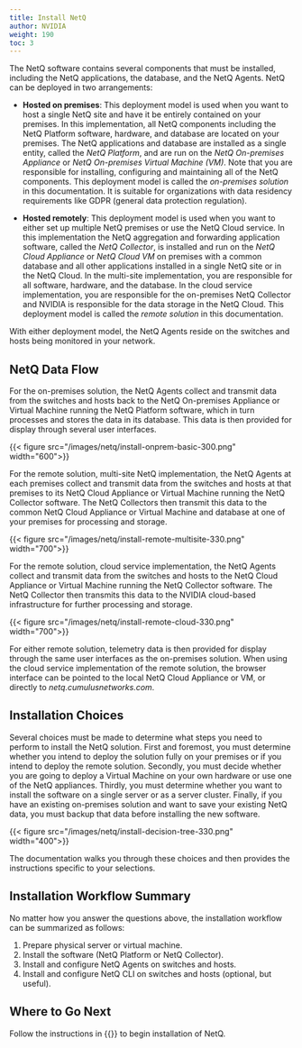 ```yaml
---
title: Install NetQ
author: NVIDIA
weight: 190
toc: 3
---
```

The NetQ software contains several components that must be installed, including the NetQ applications, the database, and the NetQ Agents. NetQ can be deployed in two arrangements:

- **Hosted on premises**: This deployment model is used when you want to host a single NetQ site and have it be entirely contained on your premises. In this implementation, all NetQ components including the NetQ Platform software, hardware, and database are located on your premises. The NetQ applications and database are installed as a single entity, called the *NetQ Platform*, and are run on the *NetQ On-premises Appliance* or *NetQ On-premises Virtual Machine (VM)*. Note that you are responsible for installing, configuring and maintaining all of the NetQ components. This deployment model is called the *on-premises solution* in this documentation. It is suitable for organizations with data residency requirements like GDPR (general data protection regulation).

- **Hosted remotely**: This deployment model is used when you want to either set up multiple NetQ premises or use the NetQ Cloud service. In this implementation the NetQ aggregation and forwarding application software, called the *NetQ Collector*, is installed and run on the *NetQ Cloud Appliance* or *NetQ Cloud VM* on premises with a common database and all other applications installed in a single NetQ site or in the NetQ Cloud. In the multi-site implementation, you are responsible for all software, hardware, and the database. In the cloud service implementation, you are responsible for the on-premises NetQ Collector and NVIDIA is responsible for the data storage in the NetQ Cloud. This deployment model is called the *remote solution* in this documentation.

With either deployment model, the NetQ Agents reside on the switches and hosts being monitored in your network.

## NetQ Data Flow

For the on-premises solution, the NetQ Agents collect and transmit data from the switches and hosts back to the NetQ On-premises Appliance or Virtual Machine running the NetQ Platform software, which in turn processes and stores the data in its database. This data is then provided for display through several user interfaces.

{{< figure src="/images/netq/install-onprem-basic-300.png" width="600">}}

For the remote solution, multi-site NetQ implementation, the NetQ Agents at each premises collect and transmit data from the switches and hosts at that premises to its NetQ Cloud Appliance or Virtual Machine running the NetQ Collector software. The NetQ Collectors then transmit this data to the common NetQ Cloud Appliance or Virtual Machine and database at one of your premises for processing and storage.

{{< figure src="/images/netq/install-remote-multisite-330.png" width="700">}}

For the remote solution, cloud service implementation, the NetQ Agents collect and transmit data from the switches and hosts to the NetQ Cloud Appliance or Virtual Machine running the NetQ Collector software. The NetQ Collector then transmits this data to the NVIDIA cloud-based infrastructure for further processing and storage.

{{< figure src="/images/netq/install-remote-cloud-330.png" width="700">}}

For either remote solution, telemetry data is then provided for display through the same user interfaces as the on-premises solution. When using the cloud service implementation of the remote solution, the browser interface can be pointed to the local NetQ Cloud Appliance or VM, or directly to *netq.cumulusnetworks.com*.

## Installation Choices

Several choices must be made to determine what steps you need to perform to install the NetQ solution. First and foremost, you must determine whether you intend to deploy the solution fully on your premises or if you intend to deploy the remote solution. Secondly, you must decide whether you are going to deploy a Virtual Machine on your own hardware or use one of the NetQ appliances. Thirdly, you must determine whether you want to install the software on a single server or as a server cluster. Finally, if you have an existing on-premises solution and want to save your existing NetQ data, you must backup that data before installing the new software.

{{< figure src="/images/netq/install-decision-tree-330.png" width="400">}}

The documentation walks you through these choices and then provides the instructions specific to your selections.

## Installation Workflow Summary

No matter how you answer the questions above, the installation workflow can be summarized as follows:

1. Prepare physical server or virtual machine.
2. Install the software (NetQ Platform or NetQ Collector).
3. Install and configure NetQ Agents on switches and hosts.
4. Install and configure NetQ CLI on switches and hosts (optional, but useful).

## Where to Go Next

Follow the instructions in {{<link title="Install the NetQ System" text="Install the NetQ System">}} to begin installation of NetQ.
